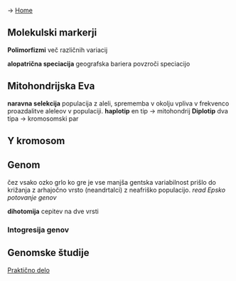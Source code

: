 -> [Home](3.%20Letnik/Evolucijska%20in%20populacijska%20genomika/Uvod.md)
## Molekulski markerji
**Polimorfizmi** več različnih variacij 

**alopatrična speciacija** geografska bariera povzroči speciacijo

## Mitohondrijska Eva
**naravna selekcija** populacija z aleli, sprememba v okolju vpliva v frekvenco proazdalitve aleleov v populaciji.
**haplotip** en tip → mitohondrij
**Diplotip** dva tipa → kromosomski par

## Y kromosom
## Genom
čez vsako ozko grlo ko gre je vse manjša gentska variabilnost
prišlo do križanja z arhajočno vrsto (neandrtalci) z neafriško populacijo.
*read Epsko potovanje genov*

**dihotomija** cepitev na dve vrsti
### Intogresija genov

## Genomske študije



[Praktično delo](prak_2)
